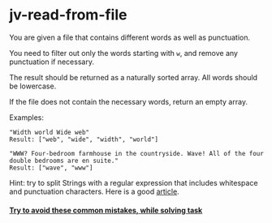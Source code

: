 # jv-read-from-file
You are given a file that contains different words as well as punctuation.

You need to filter out only the words starting with `w`, and remove any punctuation if necessary.

The result should be returned as a naturally sorted array.
All words should be lowercase.

If the file does not contain the necessary words, return an empty array.

Examples:
```
"Width world Wide web"
Result: ["web", "wide", "width", "world"]

"WWW? Four-bedroom farmhouse in the countryside. Wave! All of the four double bedrooms are en suite."
Result: ["wave", "www"]
```

Hint: try to split Strings with a regular expression that includes whitespace and punctuation characters.
Here is a good [article](https://stackoverflow.com/questions/13225175/java-string-split-with-a-regex).

#### [Try to avoid these common mistakes, while solving task](./checklist.md)
